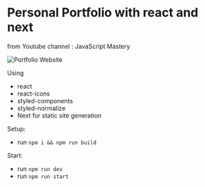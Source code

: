 # Personal Portfolio with react and next
from Youtube channel : JavaScript Mastery

![Portfolio Website](https://i.ibb.co/WgPMpts/image.png)

Using 
- react
- react-icons
- styled-components
- styled-normalize
- Next for static site generation

Setup:
- run ```npm i && npm run build```

Start:
- run ```npm run dev```
- run ```npm run start```
